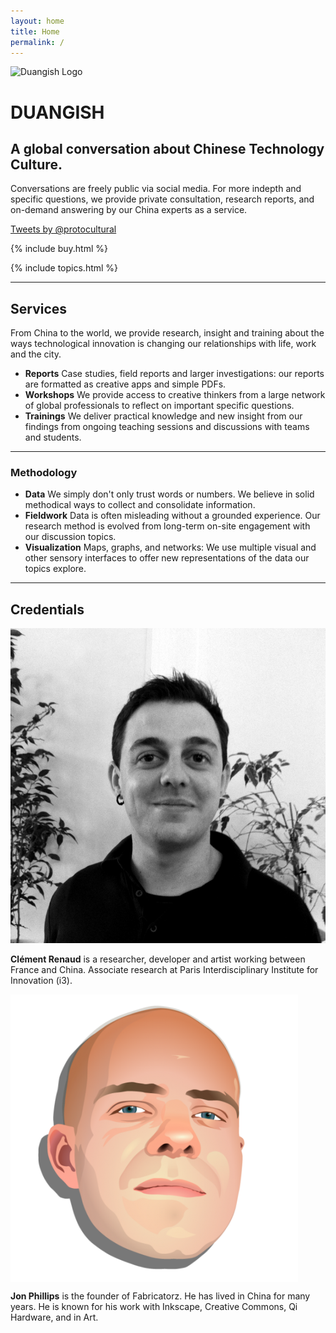 ```yaml
---
layout: home
title: Home
permalink: /
---
```


<div class="home-header-logo">
  <img src="https://media.giphy.com/media/147C9j3zXNMkSI/giphy.gif" alt="Duangish Logo"/>
</div>

# DUANGISH

## A global conversation about Chinese Technology Culture.

Conversations are freely public via social media. For more indepth and specific questions, we provide private consultation, research reports, and on-demand answering by our China experts as a service.

<a class="twitter-timeline" href="https://twitter.com/protocultural" data-widget-id="701741245933027329">Tweets by @protocultural</a>
<script>!function(d,s,id){var js,fjs=d.getElementsByTagName(s)[0],p=/^http:/.test(d.location)?'http':'https';if(!d.getElementById(id)){js=d.createElement(s);js.id=id;js.src=p+"://platform.twitter.com/widgets.js";fjs.parentNode.insertBefore(js,fjs);}}(document,"script","twitter-wjs");</script>

{% include buy.html %}

{% include topics.html %}

---

## Services

From China to the world, we provide research, insight and training about the ways technological innovation is changing our relationships with life, work and the city.

* **Reports** Case studies, field reports and larger investigations: our reports are formatted as creative apps and simple PDFs.
* **Workshops** We provide access to creative thinkers from a large network of global professionals to reflect on important specific questions.
* **Trainings** We deliver practical knowledge and new insight from our findings from ongoing teaching sessions and discussions with teams and students.

---

### Methodology

* **Data** We simply don't only trust words or numbers. We believe in solid methodical ways to collect and consolidate information.
* **Fieldwork** Data is often misleading without a grounded experience. Our research method is evolved from long-term on-site engagement with our discussion topics.
* **Visualization** Maps, graphs, and networks: We use multiple visual and other sensory interfaces to offer new representations of the data our topics explore.


<!-- ## Our Clients
---

* **Mercator Institute for Chinese Media (MERICS)** Data analysis and visualization of the discussions on Chinese social networks such as *Sina Weibo*.
* **Associated Research Community Rhône-Alpes (ARC5)** Analysis of the network of collaboration between researchers, cultural institutions and social players in the field of culture and communication in the Rhône-Alpes region.
* **Enterprise & Personnel** Monthly news and updates about innovation in China's Human Resources field. -->

---

## Credentials

<div class="blurb row">
    <div class="blurb-author row">
        <div class="six column">
            <img class="circular" src="/img/Clement_Renaud_Pic.JPG" alt="Clément Renaud">
        </div>
        <div class="six columns">
            <p>
              <strong>Clément Renaud</strong> is a researcher, developer and artist working between France and China. Associate research at Paris Interdisciplinary Institute for Innovation (i3).
            </p>
        </div>
    </div>
    <div class="blurb-author row">
        <div class="six columns">
            <img class="circular" src="/img/rejon.png" alt="Jon Phillips">
        </div>
        <div class="six columns">
            <p>
              <strong>Jon Phillips</strong> is the founder of Fabricatorz. He has lived in China for many years. He is known for his work with Inkscape, Creative Commons, Qi Hardware, and in Art.  
            </p>
        </div>
    </div>
</div>
